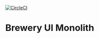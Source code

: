 [![CircleCI](https://circleci.com/gh/AadityaSharma/CafeApp-Monolith.svg?style=svg)](https://circleci.com/gh/AadityaSharma/CafeApp-Monolith)
# Brewery UI Monolith